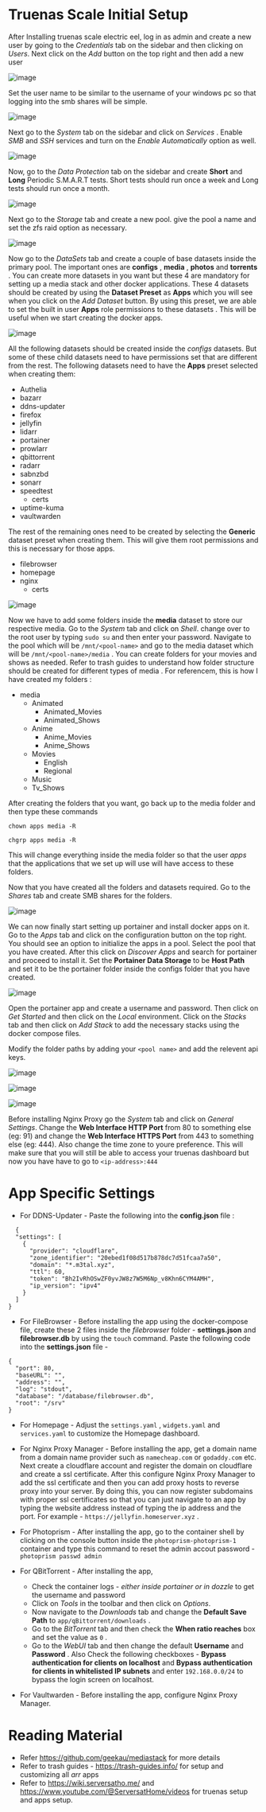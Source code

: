 # Truenas Scale Initial Setup

After Installing truenas scale electric eel, log in as admin and create a new user by going to the *Credentials* tab on the sidebar and then clicking on *Users*. Next click on the *Add* button on the top right and then add a new user

![image](https://github.com/user-attachments/assets/eb6b96e8-9c65-48d5-9d84-6b8148f954b4)

Set the user name to be similar to the username of your windows pc so that logging into the smb shares will be simple.

![image](https://github.com/user-attachments/assets/270a4283-7622-49d8-bc3d-7c3fcbace6ba)

Next go to the *System* tab on the sidebar and click on *Services* . Enable *SMB* and *SSH* services and turn on the *Enable Automatically* option as well.

![image](https://github.com/user-attachments/assets/87cb5cb3-82de-421e-8b79-a0da2ca72582)

Now, go to the *Data Protection* tab on the sidebar and create **Short** and **Long** Periodic S.M.A.R.T tests. Short tests should run once a week and Long tests should run once a month.

![image](https://github.com/user-attachments/assets/5e03e0dd-c9a2-4819-a39f-5e389c1d18e3)

Next go to the *Storage* tab and create a new pool. give the pool a name and set the zfs raid option as necessary.

![image](https://github.com/user-attachments/assets/cdfb4ea6-9ca0-4db1-8fc0-40636f2c8a62)

Now go to the *DataSets* tab and create a couple of base datasets inside the primary pool. The important ones are **configs** , **media** , **photos** and **torrents** . You can create more datasets in you want but these 4 are mandatory for setting up a media stack and other docker applications. These 4 datasets should be created by using the **Dataset Preset** as **Apps** which you will see when you click on the *Add Dataset* button. By using this preset, we are able to set the built in user **Apps** role permissions to these datasets . This will be useful when we start creating the docker apps. 

![image](https://github.com/user-attachments/assets/190c722f-8474-4e44-a26b-6e3edc2b2b7a)

All the following datasets should be created inside the *configs* datasets. But some of these child datasets need to have permissions set that are different from the rest. The following datasets need to have the **Apps** preset selected when creating them:

- Authelia
- bazarr
- ddns-updater
- firefox
- jellyfin
- lidarr
- portainer
- prowlarr
- qbittorrent
- radarr
- sabnzbd
- sonarr
- speedtest
  - certs
- uptime-kuma
- vaultwarden

The rest of the remaining ones need to be created by selecting the **Generic** dataset preset when creating them. This will give them root permissions and this is necessary for those apps.

- filebrowser
- homepage
- nginx
  - certs

![image](https://github.com/user-attachments/assets/4aa5a921-af70-44a8-b9b5-d60f9c64bc43)

Now we have to add some folders inside the **media** dataset to store our respective media. Go to the *System* tab and click on *Shell*. change over to the root user by typing `sudo su` and then enter your password. Navigate to the pool which will be `/mnt/<pool-name>` and go to the media dataset which will be `/mnt/<pool-name>/media` . You can create folders for your movies and shows as needed. Refer to trash guides to understand how folder structure should be created for different types of media . For referencem, this is how I have created my folders :

- media
  - Animated
    - Animated_Movies
    - Animated_Shows
  - Anime
    - Anime_Movies
    - Anime_Shows 
  - Movies
    - English
    - Regional
  - Music
  - Tv_Shows

After creating the folders that you want, go back up to the media folder and then type these commands

`chown apps media -R`

`chgrp apps media -R`

This will change everything inside the media folder so that the user *apps* that the applications that we set up will use will have access to these folders. 

Now that you have created all the folders and datasets required. Go to the *Shares* tab and create SMB shares for the folders.

![image](https://github.com/user-attachments/assets/03814626-5c87-435e-88c7-4c8abd876f5d)

We can now finally start setting up portainer and install docker apps on it. Go to the *Apps* tab and click on the configuration button on the top right. You should see an option to initialize the apps in a pool. Select the pool that you have created. After this click on *Discover Apps* and search for portainer and proceed to install it. Set the **Portainer Data Storage** to be **Host Path** and set it to be the portainer folder inside the configs folder that you have created. 

![image](https://github.com/user-attachments/assets/67937822-fec4-4c93-8f62-0726f8099092)

Open the portainer app and create a username and password. Then click on *Get Started* and then click on the *Local* environment. Click on the *Stacks* tab and then click on *Add Stack* to add the necessary stacks using the docker compose files. 

Modify the folder paths by adding your `<pool name>` and add the relevent api keys.

![image](https://github.com/user-attachments/assets/77154e41-9774-484d-9304-e28e7e2f0121)

![image](https://github.com/user-attachments/assets/7c076c9a-210b-4aa2-a06a-ac3e8d66f3e2)

![image](https://github.com/user-attachments/assets/8e6ab667-4d77-4659-b8b2-f928bbb5bb95)

Before installing Nginx Proxy go the *System* tab and click on *General Settings*. Change the **Web Interface HTTP Port** from 80 to something else (eg: 91) and change the **Web Interface HTTPS Port** from 443 to something else (eg: 444). Also change the time zone to youre preference. This will make sure that you will still be able to access your truenas dashboard but now you have have to go to `<ip-address>:444`


# App Specific Settings

- For DDNS-Updater - Paste the following into the **config.json** file :
```
  {
  "settings": [
    {
      "provider": "cloudflare",
      "zone_identifier": "20ebed1f08d517b878dc7d51fcaa7a50",
      "domain": "*.m3tal.xyz",
      "ttl": 60,
      "token": "Bh2IvRhOSwZF0yvJW8z7W5M6Np_v8Khn6CYM4AMH",
      "ip_version": "ipv4"
    }
  ]
}
```

- For FileBrowser - Before installing the app using the docker-compose file, create these 2 files inside the *filebrowser* folder - **settings.json** and **filebrowser.db** by using the `touch` command. Paste the following code into the **settings.json** file -
```
{
  "port": 80,
  "baseURL": "",
  "address": "",
  "log": "stdout",
  "database": "/database/filebrowser.db",
  "root": "/srv"
}

```

- For Homepage - Adjust the `settings.yaml` ,  `widgets.yaml` and `services.yaml` to customize the Homepage dashboard.

- For Nginx Proxy Manager - Before installing the app, get a domain name from a domain name provider such as `namecheap.com` or `godaddy.com` etc. Next create a cloudflare account and register the domain on cloudflare and create a ssl certificate. After this configure Nginx Proxy Manager to add the ssl certificate and then you can add proxy hosts to reverse proxy into your server. By doing this, you can now register subdomains with proper ssl certificates so that you can just navigate to an app by typing the website address instead of typing the ip address and the port. For example - `https://jellyfin.homeserver.xyz` .  
 

- For Photoprism - After installing the app, go to the container shell by clicking on the console button inside the `photoprism-photoprism-1` container and type this command to reset the admin accout password - `photoprism passwd admin`

- For QBitTorrent - After installing the app,
  - Check the container logs - *either inside portainer or in dozzle* to get the username and password
  - Click on *Tools* in the toolbar and then click on *Options*.
  - Now navigate to the *Downloads* tab and change the **Default Save Path** to `app/qBittorrent/downloads` .
  - Go to the *BitTorrent* tab and then check the **When ratio reaches** box and set the value as `0` .
  - Go to the *WebUI* tab and then change the default **Username** and **Password** . Also Check the following checkboxes - **Bypass authentication for clients on localhost** and **Bypass authentication for clients in whitelisted IP subnets** and enter `192.168.0.0/24` to bypass the login screen on localhost.
 
- For Vaultwarden - Before installing the app, configure Nginx Proxy Manager.

# Reading Material

 - Refer https://github.com/geekau/mediastack for more details
 - Refer to trash guides - https://trash-guides.info/ for setup and customizing all *arr* apps
 - Refer to https://wiki.serversatho.me/ and https://www.youtube.com/@ServersatHome/videos for truenas setup and apps setup.
